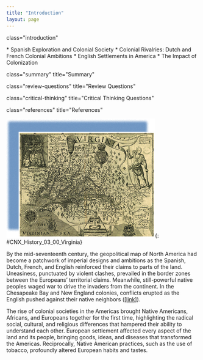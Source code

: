 ```yaml
---
title: "Introduction"
layout: page
---
```



<cnx-pi data-type="cnx.flag.introduction"> class="introduction" </cnx-pi>

<div data-type="abstract" markdown="1">
* Spanish Exploration and Colonial Society
* Colonial Rivalries: Dutch and French Colonial Ambitions
* English Settlements in America
* The Impact of Colonization

</div>

<cnx-pi data-type="cnx.eoc">class="summary" title="Summary"</cnx-pi>

<cnx-pi data-type="cnx.eoc">class="review-questions" title="Review Questions"</cnx-pi>

<cnx-pi data-type="cnx.eoc">class="critical-thinking" title="Critical Thinking Questions"</cnx-pi>

<cnx-pi data-type="cnx.eoc">class="references" title="References"</cnx-pi>

 ![A detailed 1622 map of Virginia is shown. Powhatan, in the upper left, sits above the lesser chiefs of the area. Susquehannock appears in the upper right, clad in traditional dress and holding a bow.](../resources/CNX_History_03_00_Virginia.jpg "John Smith&#x2019;s famous map of Virginia (1622) illustrates many geopolitical features of early colonization. In the upper left, Powhatan, who governed a powerful local confederation of Algonquian communities, sits above other local chiefs, denoting his authority. Another native figure, Susquehannock, who appears in the upper right, visually reinforces the message that the English did not control the land beyond a few outposts along the Chesapeake."){: #CNX_History_03_00_Virginia}

By the mid-seventeenth century, the geopolitical map of North America had become a patchwork of imperial designs and ambitions as the Spanish, Dutch, French, and English reinforced their claims to parts of the land. Uneasiness, punctuated by violent clashes, prevailed in the border zones between the Europeans’ territorial claims. Meanwhile, still-powerful native peoples waged war to drive the invaders from the continent. In the Chesapeake Bay and New England colonies, conflicts erupted as the English pushed against their native neighbors ([\[link\]](#CNX_History_03_00_Virginia)).

The rise of colonial societies in the Americas brought Native Americans, Africans, and Europeans together for the first time, highlighting the radical social, cultural, and religious differences that hampered their ability to understand each other. European settlement affected every aspect of the land and its people, bringing goods, ideas, and diseases that transformed the Americas. Reciprocally, Native American practices, such as the use of tobacco, profoundly altered European habits and tastes.

